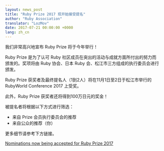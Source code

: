 ```yaml
---
layout: news_post
title: "Ruby Prize 2017 现开始接受提名"
author: "Ruby Association"
translator: "LozMov"
date: 2017-07-21 00:00:00 +0000
lang: zh_cn
---
```


我们非常高兴地宣布 Ruby Prize 将于今年举行！

Ruby Prize 是为了认可 Ruby 社区成员在突出的活动与成就方面所付出的努力而颁发的。奖项将由 Ruby 协会、日本 Ruby 会、松江市三方组成的执行委员会进行颁发。

Ruby Prize 获奖者及最终提名人（1到2人）将在11月1日至2日于松江市举行的 RubyWorld Conference 2017 上受奖。

此外，Ruby Prize 获奖者还将得到100万日元的奖金！

被提名者将根据以下方式进行筛选：

* 来自 Prize 会员执行委员会的推荐
* 来自公众的推荐（你）

更多细节请参考下方链接。

[Nominations now being accepted for Ruby Prize 2017](http://www.ruby.or.jp/rubyprize2017/about_en.html)

